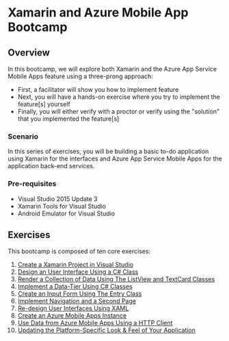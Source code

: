 # Xamarin and Azure Mobile App Bootcamp

## Overview

In this bootcamp, we will explore both Xamarin and the Azure App Service Mobile Apps feature using a three-prong approach:

- First, a facilitator will show you how to implement feature
- Next, you will have a hands-on exercise where you try to implement the feature[s] yourself
- Finally, you will either verify with a proctor or verify using the "solution" that you implemented the feature[s]

### Scenario

In this series of exercises, you will be building a basic to-do application using Xamarin for the interfaces and Azure App Service Mobile Apps for the application back-end services.

### Pre-requisites

- Visual Studio 2015 Update 3
- Xamarin Tools for Visual Studio
- Android Emulator for Visual Studio

## Exercises

This bootcamp is composed of ten core exercises:

1. [Create a Xamarin Project in Visual Studio](01_createproject/)
1. [Design an User Interface Using a C# Class](02_uiclass/)
1. [Render a Collection of Data Using The ListView and TextCard Classes](03_listview/)
1. [Implement a Data-Tier Using C# Classes](04_datatier/)
1. [Create an Input Form Using The Entry Class](05_inputfields/)
1. [Implement Navigation and a Second Page](06_navigation/)
1. [Re-design User Interfaces Using XAML](07_xaml/)
1. [Create an Azure Mobile Apps Instance](08_appservice/)
1. [Use Data from Azure Mobile Apps Using a HTTP Client](09_mobileapp/)
1. [Updating the Platform-Specific Look & Feel of Your Application](10_visual/)
